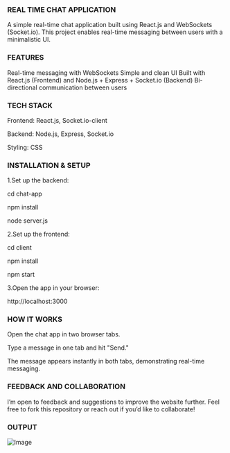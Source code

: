 ### REAL TIME CHAT APPLICATION

A simple real-time chat application built using React.js and WebSockets (Socket.io). This project enables real-time messaging between users with a minimalistic UI.

### FEATURES

Real-time messaging with WebSockets
Simple and clean UI
Built with React.js (Frontend) and Node.js + Express + Socket.io (Backend)
Bi-directional communication between users

### TECH STACK

Frontend: React.js, Socket.io-client

Backend: Node.js, Express, Socket.io

Styling: CSS

### INSTALLATION & SETUP

1.Set up the backend:

cd chat-app

npm install

node server.js

2.Set up the frontend:

cd client

npm install

npm start

3.Open the app in your browser:

http://localhost:3000

### HOW IT WORKS

Open the chat app in two browser tabs.

Type a message in one tab and hit "Send."

The message appears instantly in both tabs, demonstrating real-time messaging.

### FEEDBACK AND COLLABORATION

I’m open to feedback and suggestions to improve the website further. Feel free to fork this repository or reach out if you’d like to collaborate!

### OUTPUT

![Image](https://github.com/user-attachments/assets/b0651b0f-74a7-46b2-83c9-5d75201436bd)
